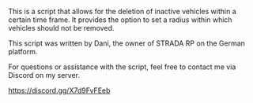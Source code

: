 This is a script that allows for the deletion of inactive vehicles within a certain time frame. It provides the option to set a radius within which vehicles should not be removed.

This script was written by Dani, the owner of STRADA RP on the German platform.

For questions or assistance with the script, feel free to contact me via Discord on my server. 

https://discord.gg/X7d9FvFEeb
